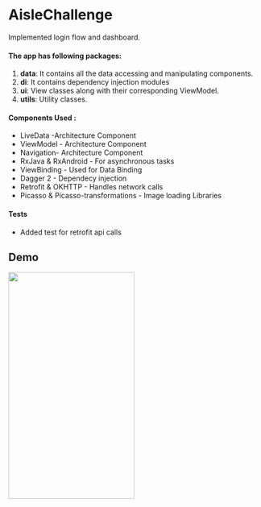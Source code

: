 # AisleChallenge
Implemented  login flow and dashboard.

#### The app has following packages:
1. **data**: It contains all the data accessing and manipulating components.
2. **di**: It contains dependency injection modules
3. **ui**: View classes along with their corresponding ViewModel.
4. **utils**: Utility classes.


#### Components Used :
* LiveData -Architecture Component
* ViewModel - Architecture Component
* Navigation- Architecture Component
* RxJava & RxAndroid - For asynchronous tasks
* ViewBinding - Used for Data Binding
* Dagger 2 - Dependecy injection
* Retrofit & OKHTTP - Handles network calls
* Picasso & Picasso-transformations - Image loading Libraries

#### Tests
* Added test for retrofit api calls

## Demo

<img src="/art/app_demo.gif" width="250" height="450"/>
